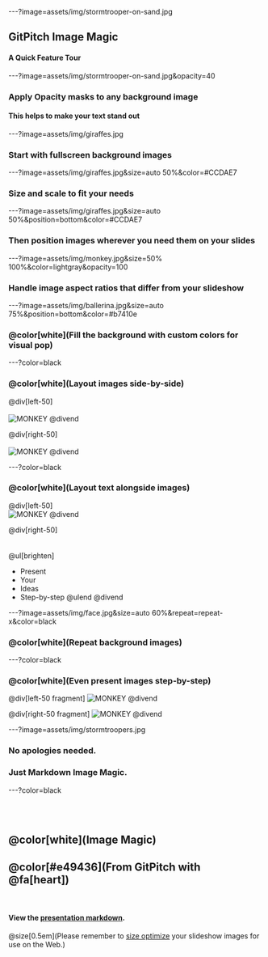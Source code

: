 ---?image=assets/img/stormtrooper-on-sand.jpg

## GitPitch Image Magic

#### A Quick Feature Tour

---?image=assets/img/stormtrooper-on-sand.jpg&opacity=40

### Apply Opacity masks to any background image
#### This helps to make your text stand out

---?image=assets/img/giraffes.jpg

### Start with fullscreen background images

---?image=assets/img/giraffes.jpg&size=auto 50%&color=#CCDAE7

### Size and scale to fit your needs

---?image=assets/img/giraffes.jpg&size=auto 50%&position=bottom&color=#CCDAE7

### Then position images wherever you need them on your slides

---?image=assets/img/monkey.jpg&size=50% 100%&color=lightgray&opacity=100

### Handle image aspect ratios that differ from your slideshow

---?image=assets/img/ballerina.jpg&size=auto 75%&position=bottom&color=#b7410e

### @color[white](Fill the background with custom colors for visual pop)

---?color=black

### @color[white](Layout images side-by-side)

@div[left-50]
<br><br>
![MONKEY](assets/img/cat-eyes.jpg)
@divend

@div[right-50]
<br><br>
![MONKEY](assets/img/cat-grouchy.jpg)
@divend

---?color=black

### @color[white](Layout text alongside images)

@div[left-50]
<br>
![MONKEY](assets/img/zebra.jpg)
@divend

@div[right-50]
<br><br><br>
@ul[brighten]
- Present
- Your
- Ideas
- Step-by-step
@ulend
@divend

---?image=assets/img/face.jpg&size=auto 60%&repeat=repeat-x&color=black

### @color[white](Repeat background images)

---?color=black

### @color[white](Even present images step-by-step)

@div[left-50 fragment]
![MONKEY](assets/img/baboon.jpg)
@divend

@div[right-50 fragment]
![MONKEY](assets/img/orangutan.jpg)
@divend

---?image=assets/img/stormtroopers.jpg

### No apologies needed.
### Just Markdown Image Magic.

---?color=black

<br><br>

## @color[white](Image Magic)
## @color[#e49436](From GitPitch with @fa[heart])

<br>

#### View the [presentation markdown](https://github.com/gitpitch/feature-demo/blob/image-magic/PITCHME.md).

@size[0.5em](Please remember to <a href="http://tinypng.com">size optimize</a> your slideshow images for use on the Web.)



